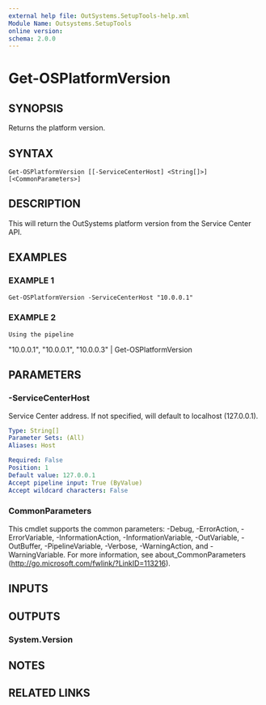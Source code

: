 ```yaml
---
external help file: OutSystems.SetupTools-help.xml
Module Name: Outsystems.SetupTools
online version:
schema: 2.0.0
---
```


# Get-OSPlatformVersion

## SYNOPSIS
Returns the platform version.

## SYNTAX

```
Get-OSPlatformVersion [[-ServiceCenterHost] <String[]>] [<CommonParameters>]
```

## DESCRIPTION
This will return the OutSystems platform version from the Service Center API.

## EXAMPLES

### EXAMPLE 1
```
Get-OSPlatformVersion -ServiceCenterHost "10.0.0.1"
```

### EXAMPLE 2
```
Using the pipeline
```

"10.0.0.1", "10.0.0.1", "10.0.0.3" | Get-OSPlatformVersion

## PARAMETERS

### -ServiceCenterHost
Service Center address.
If not specified, will default to localhost (127.0.0.1).

```yaml
Type: String[]
Parameter Sets: (All)
Aliases: Host

Required: False
Position: 1
Default value: 127.0.0.1
Accept pipeline input: True (ByValue)
Accept wildcard characters: False
```

### CommonParameters
This cmdlet supports the common parameters: -Debug, -ErrorAction, -ErrorVariable, -InformationAction, -InformationVariable, -OutVariable, -OutBuffer, -PipelineVariable, -Verbose, -WarningAction, and -WarningVariable.
For more information, see about_CommonParameters (http://go.microsoft.com/fwlink/?LinkID=113216).

## INPUTS

## OUTPUTS

### System.Version
## NOTES

## RELATED LINKS
